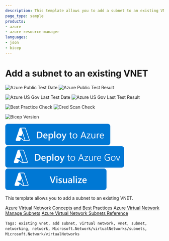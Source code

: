 ```yaml
---
description: This template allows you to add a subnet to an existing VNET. Deploy into the resource group of the existing VNET
page_type: sample
products:
- azure
- azure-resource-manager
languages:
- json
- bicep
---
```

# Add a subnet to an existing VNET

![Azure Public Test Date](https://azurequickstartsservice.blob.core.windows.net/badges/quickstarts/microsoft.network/subnet-add-vnet-existing/PublicLastTestDate.svg)
![Azure Public Test Result](https://azurequickstartsservice.blob.core.windows.net/badges/quickstarts/microsoft.network/subnet-add-vnet-existing/PublicDeployment.svg)

![Azure US Gov Last Test Date](https://azurequickstartsservice.blob.core.windows.net/badges/quickstarts/microsoft.network/subnet-add-vnet-existing/FairfaxLastTestDate.svg)
![Azure US Gov Last Test Result](https://azurequickstartsservice.blob.core.windows.net/badges/quickstarts/microsoft.network/subnet-add-vnet-existing/FairfaxDeployment.svg)

![Best Practice Check](https://azurequickstartsservice.blob.core.windows.net/badges/quickstarts/microsoft.network/subnet-add-vnet-existing/BestPracticeResult.svg)
![Cred Scan Check](https://azurequickstartsservice.blob.core.windows.net/badges/quickstarts/microsoft.network/subnet-add-vnet-existing/CredScanResult.svg)

![Bicep Version](https://azurequickstartsservice.blob.core.windows.net/badges/quickstarts/microsoft.network/subnet-add-vnet-existing/BicepVersion.svg)

[![Deploy To Azure](https://raw.githubusercontent.com/Azure/azure-quickstart-templates/master/1-CONTRIBUTION-GUIDE/images/deploytoazure.svg?sanitize=true)](https://portal.azure.com/#create/Microsoft.Template/uri/https%3A%2F%2Fraw.githubusercontent.com%2FAzure%2Fazure-quickstart-templates%2Fmaster%2Fquickstarts%2Fmicrosoft.network%2Fsubnet-add-vnet-existing%2Fazuredeploy.json)
[![Deploy To Azure US Gov](https://raw.githubusercontent.com/Azure/azure-quickstart-templates/master/1-CONTRIBUTION-GUIDE/images/deploytoazuregov.svg?sanitize=true)](https://portal.azure.us/#create/Microsoft.Template/uri/https%3A%2F%2Fraw.githubusercontent.com%2FAzure%2Fazure-quickstart-templates%2Fmaster%2Fquickstarts%2Fmicrosoft.network%2Fsubnet-add-vnet-existing%2Fazuredeploy.json)
[![Visualize](https://raw.githubusercontent.com/Azure/azure-quickstart-templates/master/1-CONTRIBUTION-GUIDE/images/visualizebutton.svg?sanitize=true)](http://armviz.io/#/?load=https%3A%2F%2Fraw.githubusercontent.com%2FAzure%2Fazure-quickstart-templates%2Fmaster%2Fquickstarts%2Fmicrosoft.network%2Fsubnet-add-vnet-existing%2Fazuredeploy.json)

This template allows you to add a subnet to an existing VNET.

[Azure Virtual Network Concepts and Best Practices](https://docs.microsoft.com/azure/virtual-network/concepts-and-best-practices)
[Azure Virtual Network Manage Subnets](https://docs.microsoft.com/azure/virtual-network/virtual-network-manage-subnet)
[Azure Virtual Network Subnets Reference](https://docs.microsoft.com/azure/templates/microsoft.network/virtualnetworks/subnets)

`Tags: existing vnet, add subnet, virtual network, vnet, subnet, networking, network, Microsoft.Network/virtualNetworks/subnets, Microsoft.Network/virtualNetworks`

